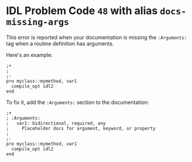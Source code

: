 # IDL Problem Code `48` with alias `docs-missing-args`

<!--@include: ./severity/docs_error.md-->

This error is reported when your documentation is missing the `:Arguments:` tag when a routine definition has arguments.

Here's an example:

```idl{1,2,3}
;+
;
;-
pro myclass::mymethod, var1
  compile_opt idl2
end
```

To fix it, add the `:Arguments:` section to the documentation:

```idl{2,3,4}
;+
; :Arguments:
;   var1: bidirectional, required, any
;     Placeholder docs for argument, keyword, or property
;
;-
pro myclass::mymethod, var1
  compile_opt idl2
end
```
